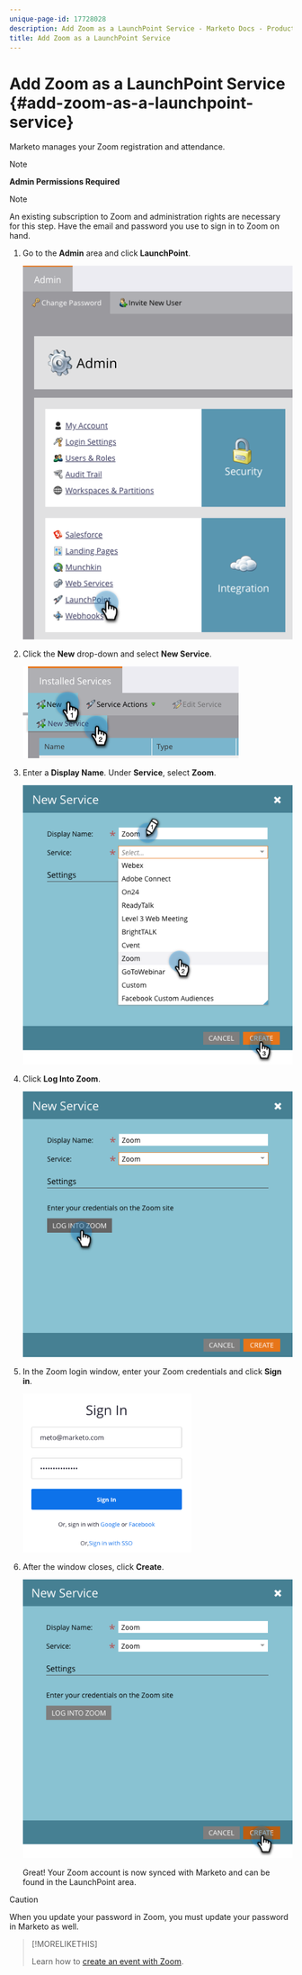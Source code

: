 ```yaml
---
unique-page-id: 17728028
description: Add Zoom as a LaunchPoint Service - Marketo Docs - Product Documentation
title: Add Zoom as a LaunchPoint Service
---
```


# Add Zoom as a LaunchPoint Service {#add-zoom-as-a-launchpoint-service}

Marketo manages your Zoom registration and attendance.

>[!NOTE]
>
>**Admin Permissions Required**

>[!NOTE]
>
>An existing subscription to Zoom and administration rights are necessary for this step. Have the email and password you use to sign in to Zoom on hand.

1. Go to the **Admin** area and click **LaunchPoint**.

   ![](assets/launchpoint.png)

1. Click the **New** drop-down and select **New Service**.

   ![](assets/newservicelp.png)

1. Enter a **Display Name**. Under **Service**, select **Zoom**.

   ![](assets/newservice-1.png)

1. Click **Log Into Zoom**.

   ![](assets/login.png)

1. In the Zoom login window, enter your Zoom credentials and click **Sign in**.

   ![](assets/zoomlogin.png)

1. After the window closes, click **Create**.

   ![](assets/create-1.png)

   Great! Your Zoom account is now synced with Marketo and can be found in the LaunchPoint area.

>[!CAUTION]
>
>When you update your password in Zoom, you must update your password in Marketo as well.

>[!MORELIKETHIS]
>
>Learn how to [create an event with Zoom](/help/marketo/product-docs/demand-generation/events/create-an-event/create-an-event-with-zoom.md).
